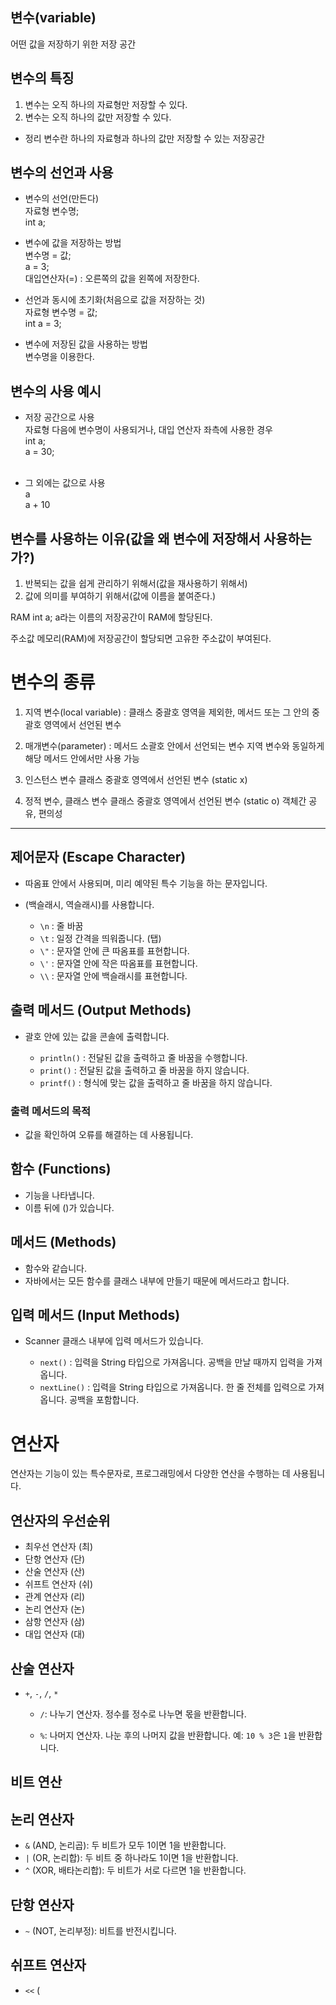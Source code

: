 
## 변수(variable)
어떤 값을 저장하기 위한 저장 공간

## 변수의 특징
1. 변수는 오직 하나의 자료형만 저장할 수 있다.
2. 변수는 오직 하나의 값만 저장할 수 있다.

- 정리
변수란 하나의 자료형과 하나의 값만 저장할 수 있는 저장공간

## 변수의 선언과 사용
- 변수의 선언(만든다)<br>
	자료형 변수명;<br>
	int a;<br>
- 변수에 값을 저장하는 방법<br>
	변수명 = 값;<br>
	a = 3;<br>
	대입연산자(=) : 오른쪽의 값을 왼쪽에 저장한다.<br>
	
- 선언과 동시에 초기화(처음으로 값을 저장하는 것)<br>
	자료형 변수명 = 값;<br>
	int a = 3;<br>

- 변수에 저장된 값을 사용하는 방법<br>
		변수명을 이용한다.

## 변수의 사용 예시
- 저장 공간으로 사용<br>
	자료형 다음에 변수명이 사용되거나, 대입 연산자 좌측에 사용한 경우<br>
	int a;<br>
	a = 30; <br><br>

- 그 외에는 값으로 사용<br>
	a<br>
	a + 10<br>


## 변수를 사용하는 이유(값을 왜 변수에 저장해서 사용하는가?)
1. 반복되는 값을 쉽게 관리하기 위해서(값을 재사용하기 위해서)
2. 값에 의미를 부여하기 위해서(값에 이름을 붙여준다.)

RAM
	int a;
	a라는 이름의 저장공간이 RAM에 할당된다.

주소값
	메모리(RAM)에 저장공간이 할당되면 고유한 주소값이 부여된다.

# 변수의 종류
1. 지역 변수(local variable) : 클래스 중괄호 영역을 제외한, 메서드 또는 그 안의 중괄호 영역에서 선언된 변수

2. 매개변수(parameter) : 메서드 소괄호 안에서 선언되는 변수
지역 변수와 동일하게 해당 메서드 안에서만 사용 가능

3. 인스턴스 변수
클래스 중괄호 영역에서 선언된 변수 (static x)

4. 정적 변수, 클래스 변수
클래스 중괄호 영역에서 선언된 변수 (static o)
객체간 공유, 편의성

----

## 제어문자 (Escape Character)
- 따옴표 안에서 사용되며, 미리 예약된 특수 기능을 하는 문자입니다.
- \(백슬래시, 역슬래시)를 사용합니다.

    - `\n` : 줄 바꿈
    - `\t` : 일정 간격을 띄워줍니다. (탭)
    - `\"` : 문자열 안에 큰 따옴표를 표현합니다.
    - `\'` : 문자열 안에 작은 따옴표를 표현합니다.
    - `\\` : 문자열 안에 백슬래시를 표현합니다.

## 출력 메서드 (Output Methods)
- 괄호 안에 있는 값을 콘솔에 출력합니다.

    - `println()` : 전달된 값을 출력하고 줄 바꿈을 수행합니다.
    - `print()` : 전달된 값을 출력하고 줄 바꿈을 하지 않습니다.
    - `printf()` : 형식에 맞는 값을 출력하고 줄 바꿈을 하지 않습니다.

### 출력 메서드의 목적
- 값을 확인하여 오류를 해결하는 데 사용됩니다.

## 함수 (Functions)
- 기능을 나타냅니다.
- 이름 뒤에 ()가 있습니다.

## 메서드 (Methods)
- 함수와 같습니다.
- 자바에서는 모든 함수를 클래스 내부에 만들기 때문에 메서드라고 합니다.

## 입력 메서드 (Input Methods)
- Scanner 클래스 내부에 입력 메서드가 있습니다.

    - `next()` : 입력을 String 타입으로 가져옵니다. 공백을 만날 때까지 입력을 가져옵니다.
    - `nextLine()` : 입력을 String 타입으로 가져옵니다. 한 줄 전체를 입력으로 가져옵니다. 공백을 포함합니다.
# 연산자

연산자는 기능이 있는 특수문자로, 프로그래밍에서 다양한 연산을 수행하는 데 사용됩니다.

## 연산자의 우선순위

- 최우선 연산자 (최)
- 단항 연산자 (단)
- 산술 연산자 (산)
- 쉬프트 연산자 (쉬)
- 관계 연산자 (리)
- 논리 연산자 (논)
- 삼항 연산자 (삼)
- 대입 연산자 (대)

## 산술 연산자

- `+`, `-`, `/`, `*`

  - `/`: 나누기 연산자. 정수를 정수로 나누면 몫을 반환합니다.
  
  - `%`: 나머지 연산자. 나눈 후의 나머지 값을 반환합니다. 예: `10 % 3`은 `1`을 반환합니다.

## 비트 연산

## 논리 연산자

- `&` (AND, 논리곱): 두 비트가 모두 1이면 1을 반환합니다.
- `|` (OR, 논리합): 두 비트 중 하나라도 1이면 1을 반환합니다.
- `^` (XOR, 배타논리합): 두 비트가 서로 다르면 1을 반환합니다.

## 단항 연산자

- `~` (NOT, 논리부정): 비트를 반전시킵니다.

## 쉬프트 연산자

- `<<` (


